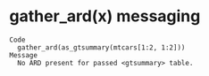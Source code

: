 # gather_ard(x) messaging

    Code
      gather_ard(as_gtsummary(mtcars[1:2, 1:2]))
    Message
      No ARD present for passed <gtsummary> table.

